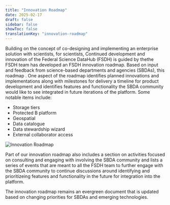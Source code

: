 ```yaml
---
title: "Innovation Roadmap"
date: 2025-02-17
draft: false
sidebar: false
showToc: false
translationKey: "innovation-roadmap"
---
```


Building on the concept of co-designing and implementing an enterprise solution with scientists, for scientists, Continued development and innovation of the Federal Science DataHub (FSDH) is guided by thethe FSDH team has developed an FSDH innovation roadmap. Based on input and feedback from science-based departments and agencies (SBDAs), this roadmap . One aspect of the roadmap identifies planned innovations and implementations along with milestones for delivery a timeline for product development and identifies features and functionality the SBDA community would like to see integrated in future iterations of the platform. Some notable items include:

<ul class="list-disc mb-300">
    <li>Storage tiers </li>
    <li>Protected B platform</li>
    <li>Geospatial </li>
    <li>Data catalogue </li>
    <li>Data stewardship wizard </li>
    <li>External collaborator access </li>
</ul>

<img src="/images/fsdh/innovation-roadmap.jpg" alt="Innovation Roadmap" />

Part of our innovation roadmap also includes a section on activities focused on consulting and engaging with involving the SBDA community and lists a series of events that are meant to all the FSDH team to further engage with the SBDA community to continue discussions around identifying and prioritizeing features and functionality in the future for integration into the platform.

The innovation roadmap remains an evergreen document that is updated based on changing priorities for SBDAs and emerging technologies.  